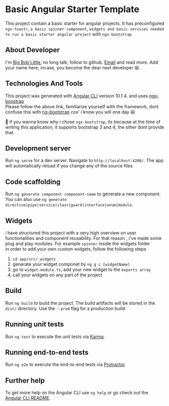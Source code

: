 # Basic Angular Starter Template 
This project contain a basic starter for angular projects. It has preconfigured `ngx-toastr`, `a basic spinner component`, `widgets and basic services needed to run a basic starter angular project` with `ngx-bootstrap`

## About Developer 
I'm [Big Bob Little](https://github.com/BigBobLittle), no long talk, follow to github. [Email](littletheprogrammer@gmail.com) and read more. Add your name here, incase, you become the dear next developer 😆. 


## Technologies And Tools
This project was generated with [Angular CLI](https://github.com/angular/angular-cli) version 10.1.4. and uses [ngx-boostrap](https://valor-software.com/ngx-bootstrap/#/documentation#getting-started)   
Please follow the above link, familiarize yourself with the framework, dont confuse this with [ng-bootstrap](https://ng-bootstrap.github.io/#/home) cox' i know you will one day 😆   

🥬 if you wanna know why i chose `ngx-bootstrap`, its because at the time of writing this application, it supports bootstrap 3 and 4, the other dont provide that.

## Development server

Run `ng serve` for a dev server. Navigate to `http://localhost:4200/`. The app will automatically reload if you change any of the source files.

## Code scaffolding

Run `ng generate component component-name` to generate a new component. You can also use `ng generate directive|pipe|service|class|guard|interface|enum|module`.


## Widgets
i have structured this project with a very high overview on user functionalities and component reusability. For that reason , i've made some plug and play modules. 
For example `spinner` inside the widgets folder    
in order to add your own custom widgets, follow the following steps 

1. `cd app/src/_widgets`
2. generate your widget componet by `ng g c [widgetName]`
3. go to `widget.module.ts`, add your new widget to the `exports array`  
4. call your widgets on any part of the project 

## Build

Run `ng build` to build the project. The build artifacts will be stored in the `dist/` directory. Use the `--prod` flag for a production build.

## Running unit tests

Run `ng test` to execute the unit tests via [Karma](https://karma-runner.github.io).

## Running end-to-end tests

Run `ng e2e` to execute the end-to-end tests via [Protractor](http://www.protractortest.org/).

## Further help

To get more help on the Angular CLI use `ng help` or go check out the [Angular CLI README](https://github.com/angular/angular-cli/blob/master/README.md).
